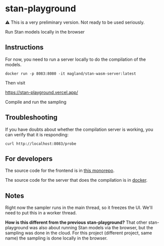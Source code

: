 # stan-playground

:warning: This is a very preliminary version. Not ready to be used seriously.

Run Stan models locally in the browser

## Instructions

For now, you need to run a server locally to do the compilation of the models.

```
docker run -p 8083:8080 -it magland/stan-wasm-server:latest
```

Then visit

https://stan-playground.vercel.app/

Compile and run the sampling

## Troubleshooting

If you have doubts about whether the compilation server is working, you can verify that it is responding:

```
curl http://localhost:8083/probe
```

## For developers

The source code for the frontend is in [this monorepo](https://github.com/magland/fi-sci/tree/main/apps/stan-playground).


The source code for the server that does the compilation is in [docker](docker).

## Notes

Right now the sampler runs in the main thread, so it freezes the UI. We'll need to put this in a worker thread.

**How is this different from the previous stan-playground?** That other stan-playground was also about running Stan models via the browser, but the sampling was done in the cloud. For this project (different project, same name) the sampling is done locally in the browser.
